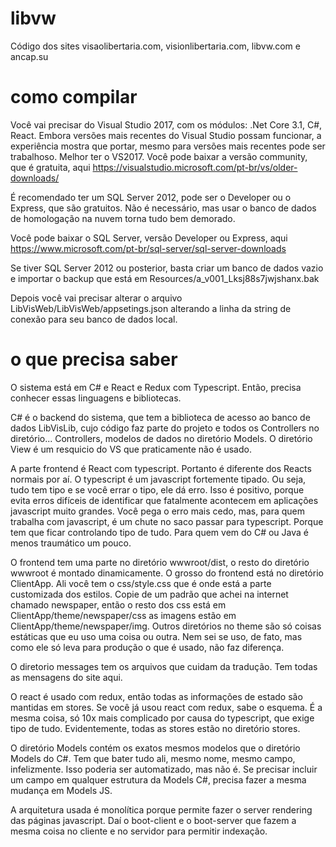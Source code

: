 # libvw
Código dos sites visaolibertaria.com, visionlibertaria.com, libvw.com e ancap.su

# como compilar
Você vai precisar do Visual Studio 2017, com os módulos: .Net Core 3.1, C#, React. Embora versões mais recentes do Visual Studio possam funcionar, a experiência mostra que portar, mesmo para versões mais recentes pode ser trabalhoso. Melhor ter o VS2017. Você pode baixar a versão community, que é gratuita, aqui https://visualstudio.microsoft.com/pt-br/vs/older-downloads/

É recomendado ter um SQL Server 2012, pode ser o Developer ou o Express, que são gratuitos. Não é necessário, mas usar o banco de dados de homologação na nuvem torna tudo bem demorado.

Você pode baixar o SQL Server, versão Developer ou Express, aqui https://www.microsoft.com/pt-br/sql-server/sql-server-downloads

Se tiver SQL Server 2012 ou posterior, basta criar um banco de dados vazio e importar o backup que está em Resources/a_v001_Lksj88s7jwjshanx.bak

Depois você vai precisar alterar o arquivo LibVisWeb/LibVisWeb/appsetings.json alterando a linha da string de conexão para seu banco de dados local.

# o que precisa saber
O sistema está em C# e React e Redux com Typescript. Então, precisa conhecer essas linguagens e bibliotecas.

C# é o backend do sistema, que tem a biblioteca de acesso ao banco de dados LibVisLib, cujo código faz parte do projeto e todos os Controllers no diretório... Controllers, modelos de dados no diretório Models. O diretório View é um resquicio do VS que praticamente não é usado.

A parte frontend é React com typescript. Portanto é diferente dos Reacts normais por aí. O typescript é um javascript fortemente tipado. Ou seja, tudo tem tipo e se você errar o tipo, ele dá erro. Isso é positivo, porque evita erros difíceis de identificar que fatalmente acontecem em aplicações javascript muito grandes. Você pega o erro mais cedo, mas, para quem trabalha com javascript, é um chute no saco passar para typescript. Porque tem que ficar controlando tipo de tudo. Para quem vem do C# ou Java é menos traumático um pouco.

O frontend tem uma parte no diretório wwwroot/dist, o resto do diretório wwwroot é montado dinamicamente. O grosso do frontend está no diretório ClientApp. Ali você tem o css/style.css que é onde está a parte customizada dos estilos. Copie de um padrão que achei na internet chamado newspaper, então o resto dos css está em ClientApp/theme/newspaper/css as imagens estão em ClientApp/theme/newspaper/img. Outros diretórios no theme são só coisas estáticas que eu uso uma coisa ou outra. Nem sei se uso, de fato, mas como ele só leva para produção o que é usado, não faz diferença.

O diretorio messages tem os arquivos que cuidam da tradução. Tem todas as mensagens do site aqui.

O react é usado com redux, então todas as informações de estado são mantidas em stores. Se você já usou react com redux, sabe o esquema. É a mesma coisa, só 10x mais complicado por causa do typescript, que exige tipo de tudo. Evidentemente, todas as stores estão no diretório stores.

O diretório Models contém os exatos mesmos modelos que o diretório Models do C#. Tem que bater tudo ali, mesmo nome, mesmo campo, infelizmente. Isso poderia ser automatizado, mas não é. Se precisar incluir um campo em qualquer estrutura da Models C#, precisa fazer a mesma mudança em Models JS.

A arquitetura usada é monolítica porque permite fazer o server rendering das páginas javascript. Daí o boot-client e o boot-server que fazem a mesma coisa no cliente e no servidor para permitir indexação. 


